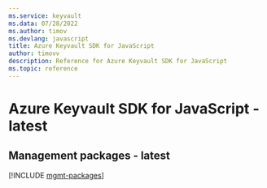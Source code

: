 ```yaml
---
ms.service: keyvault
ms.data: 07/28/2022
ms.author: timov
ms.devlang: javascript
title: Azure Keyvault SDK for JavaScript
author: timovv
description: Reference for Azure Keyvault SDK for JavaScript
ms.topic: reference
---
```

# Azure Keyvault SDK for JavaScript - latest

## Management packages - latest
[!INCLUDE [mgmt-packages](keyvault-mgmt-index.md)]